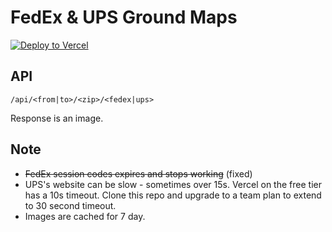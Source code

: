 # FedEx & UPS Ground Maps

[![Deploy to Vercel](https://vercel.com/button)](https://vercel.com/import/project?template=https://github.com/manishrc/ground-maps-api/)

## API

```
/api/<from|to>/<zip>/<fedex|ups>
```

Response is an image.

## Note

- ~~FedEx session codes expires and stops working~~ (fixed)
- UPS's website can be slow - sometimes over 15s. Vercel on the free tier has a 10s timeout. Clone this repo and upgrade to a team plan to extend to 30 second timeout.
- Images are cached for 7 day.
